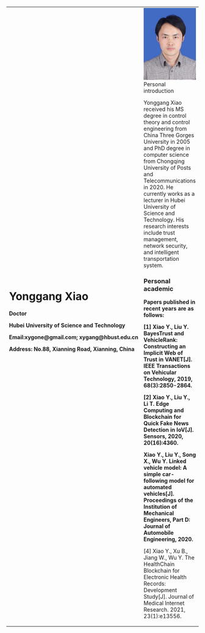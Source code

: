 <table border="0">
  <tr>
   <td width= "70%">
     <h1>Yonggang Xiao</h1>
     <p><b>Doctor</b></p>
     <p><b>Hubei University of Science and Technology</b></p>
     <p><b>Email:xygone@gmail.com; xygang@hbust.edu.cn</b></p>
     <p><b>Address: No.88, Xianning Road, Xianning, China</b></p>
   </td>
  <td width="30%">
    <img src="/xiao.jpg" width="100%”>
  </td>
  </tr>
</table>
                           
### Personal introduction
Yonggang Xiao received his MS degree in control theory and control engineering from China Three Gorges University in 2005 and PhD degree in computer science from Chongqing University of Posts and Telecommunications in 2020. He currently works as a lecturer in Hubei University of Science and Technology. His research interests include trust management, network security, and intelligent transportation system.
### Personal academic 
<p><b>Papers published in recent years are as follows:</b></p>
<p><b>[1] Xiao Y., Liu Y. BayesTrust and VehicleRank: Constructing an Implicit Web of Trust in VANET[J]. IEEE Transactions on Vehicular Technology, 2019, 68(3):2850-2864.</b></p>
<p><b>[2] Xiao Y., Liu Y., Li T. Edge Computing and Blockchain for Quick Fake News Detection in IoV[J]. Sensors, 2020, 20(16):4360.</b></p>
<p><b>Xiao Y., Liu Y., Song X., Wu Y. Linked vehicle model: A simple car-following model for automated vehicles[J]. Proceedings of the Institution of Mechanical Engineers, Part D: Journal of Automobile Engineering, 2020.</b></p>
<p>[4] Xiao Y., Xu B., Jiang W., Wu Y. The HealthChain Blockchain for Electronic Health Records: Development Study[J]. Journal of Medical Internet Research. 2021, 23(1):e13556.</p>
